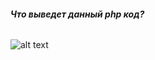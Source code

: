 ###### **Что выведет данный php код?**

![alt text](https://drive.google.com/file/d/1b-2ehHPQeJWSJUPBmnT4PLatdaRM9mU1/view?usp=sharing)
